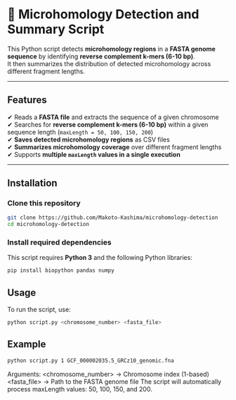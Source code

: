 # 🧬 Microhomology Detection and Summary Script

This Python script detects **microhomology regions** in a **FASTA genome sequence** by identifying **reverse complement k-mers (6-10 bp)**.  
It then summarizes the distribution of detected microhomology across different fragment lengths.

---

##  Features
✔ Reads a **FASTA file** and extracts the sequence of a given chromosome  
✔ Searches for **reverse complement k-mers (6-10 bp)** within a given sequence length (`maxLength = 50, 100, 150, 200`)  
✔ **Saves detected microhomology regions** as CSV files  
✔ **Summarizes microhomology coverage** over different fragment lengths  
✔ Supports **multiple `maxLength` values in a single execution**  

---

## Installation
### Clone this repository
```bash
git clone https://github.com/Makoto-Kashima/microhomology-detection
cd microhomology-detection
```

### Install required dependencies
This script requires **Python 3** and the following Python libraries:
```bash
pip install biopython pandas numpy
```

## Usage
To run the script, use:
```bash
python script.py <chromosome_number> <fasta_file>
```

## Example
```bash
python script.py 1 GCF_000002035.5_GRCz10_genomic.fna
```
Arguments:
<chromosome_number> → Chromosome index (1-based)
<fasta_file> → Path to the FASTA genome file
The script will automatically process maxLength values: 50, 100, 150, and 200.

